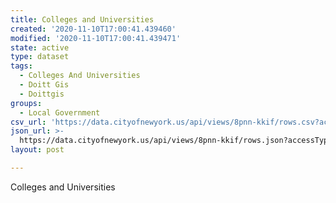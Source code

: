 ```yaml
---
title: Colleges and Universities
created: '2020-11-10T17:00:41.439460'
modified: '2020-11-10T17:00:41.439471'
state: active
type: dataset
tags:
  - Colleges And Universities
  - Doitt Gis
  - Doittgis
groups:
  - Local Government
csv_url: 'https://data.cityofnewyork.us/api/views/8pnn-kkif/rows.csv?accessType=DOWNLOAD'
json_url: >-
  https://data.cityofnewyork.us/api/views/8pnn-kkif/rows.json?accessType=DOWNLOAD
layout: post

---
```

Colleges and Universities
